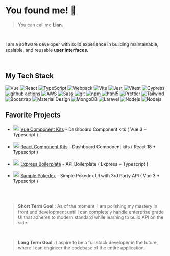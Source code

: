 # You found me! 👋

<!-- **castillolianrobin/castillolianrobin** is a ✨ _special_ ✨ repository because its `README.md` (this file) appears on your GitHub profile. -->


> You can call me **Lian**.

<br>

I am a software developer with solid experience in building maintainable, scalable, and reusable **user interfaces**. 



<br>

## My Tech Stack
<p>
<img alt="Vue" src="https://img.shields.io/badge/-Vue-3EAF7C?style=flat-square&logo=Vue.js&logoColor=white" />
<img alt="React" src="https://img.shields.io/badge/-React-45b8d8?style=flat-square&logo=react&logoColor=white" />
<img alt="TypeScript" src="https://img.shields.io/badge/-TypeScript-007ACC?style=flat-square&logo=typescript&logoColor=white" />
<img alt="Webpack" src="https://img.shields.io/badge/-Webpack-8DD6F9?style=flat-square&logo=webpack&logoColor=white" /> 
<img alt="Vite" src="https://img.shields.io/badge/-Vite-8869F2?style=flat-square&logo=vite&logoColor=white" /> 
<img alt="Jest" src="https://img.shields.io/badge/-Jest-15c213?style=flat-square&logo=Jest&logoColor=white" />
<img alt="Vitest" src="https://img.shields.io/badge/-Vitest-6da13f?style=flat-square&logo=Vitest&logoColor=white" />
<img alt="Cypress" src="https://img.shields.io/badge/-Cypress-007780?style=flat-square&logo=cypress&logoColor=white" />
<img alt="github actions" src="https://img.shields.io/badge/-Github_Actions-2088FF?style=flat-square&logo=github-actions&logoColor=white" />
<img alt="AWS" src="https://img.shields.io/badge/-Amazon_Web_Services-orange?style=flat-square&logo=amazon&logoColor=white" />
<img alt="Sass" src="https://img.shields.io/badge/-Sass-CC6699?style=flat-square&logo=sass&logoColor=white" />
<img alt="git" src="https://img.shields.io/badge/-Git-F05032?style=flat-square&logo=git&logoColor=white" />
<img alt="npm" src="https://img.shields.io/badge/-NPM-CB3837?style=flat-square&logo=npm&logoColor=white" />
<img alt="html5" src="https://img.shields.io/badge/-HTML5-E34F26?style=flat-square&logo=html5&logoColor=white" />
<img alt="Prettier" src="https://img.shields.io/badge/-Prettier-F7B93E?style=flat-square&logo=prettier&logoColor=white" />
<img alt="Tailwind" src="https://img.shields.io/badge/-Tailwind-0EA5E9?style=flat-square&logo=tailwindcss&logoColor=white" />
<img alt="Bootstrap" src="https://img.shields.io/badge/-Bootstrap-6F5499?style=flat-square&logo=bootstrap&logoColor=white" />
<img alt="Material Design" src="https://img.shields.io/badge/-Material Design-C2E7F4?style=flat-square&logo=material-design&logoColor=white" />
<img alt="MongoDB" src="https://img.shields.io/badge/-MySQL-blue?style=flat-square&logo=mariadb&logoColor=white" />
<img alt="Laravel" src="https://img.shields.io/badge/-Laravel-F9322C?style=flat-square&logo=Laravel&logoColor=white" />
<img alt="Nodejs" src="https://img.shields.io/badge/-Nodejs-43853d?style=flat-square&logo=Node.js&logoColor=white" />
<img alt="Nodejs" src="https://img.shields.io/badge/-ExpressJS-white?style=flat-square&logo=Express&logoColor=black" />




<br>
 
## Favorite Projects


<!-- Vue Component Kits -->
- <img width="20" src="https://upload.wikimedia.org/wikipedia/commons/thumb/9/95/Vue.js_Logo_2.svg/1184px-Vue.js_Logo_2.svg.png" alt="Vue logo"> [Vue Component Kits](https://component-kits-vue3.netlify.app/) - Dashboard Component kits ( Vue 3 + Typescript ) 

<!-- React Component Kits -->
- <img width="20" src="https://upload.wikimedia.org/wikipedia/commons/thumb/a/a7/React-icon.svg/2300px-React-icon.svg.png" alt="React logo"> [React Component Kits](https://component-kits-react18.netlify.app//) - Dashboard Component kits ( React 18 + Typescript )

<!-- Node API Boilerplate -->
- <img width="20" src="https://encrypted-tbn0.gstatic.com/images?q=tbn:ANd9GcQLA972a1NXwGHTIpgjxpRdu1DD5te1evggDgjNvM_FcbtGxaPYrHbV27RNzJSA_ZhrY28&usqp=CAU" alt="Express logo"> [Express Boilerplate](https://github.com/castillolianrobin/api-boilerplate) - API Boilerplate  ( Express + Typescript ) 


<!-- Sample Pokedex -->
- <img width="20" src="https://cdn-icons-png.flaticon.com/512/188/188918.png" alt="Express logo"> [Sample Pokedex](https://sample-pokedex.netlify.app/) - Simple Pokedex UI with 3rd Party API ( Vue 3 + Typescript )


<br>
<br>

> **Short Term Goal** : As of the moment, I am polishing my mastery in front end development until I can completely handle enterprise grade UI that adheres to modern standard while learning to build API on the side.

<br>

> **Long Term Goal** : I aspire to be a full stack developer in the future, where I can engineer the codebase of the entire application. 
